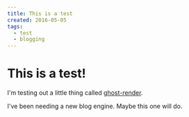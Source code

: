 ```yaml
---
title: This is a test
created: 2016-05-05
tags:
  - test
  - blogging
---
```


# This is a test!

I'm testing out a little thing called [ghost-render](https://github.com/mixu/ghost-render).

I've been needing a new blog engine. Maybe this one will do.

